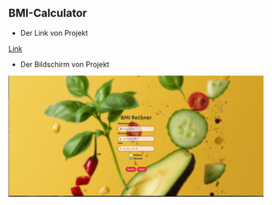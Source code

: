 ## BMI-Calculator

* Der Link von Projekt

[Link](https://semihbeyzade.github.io/BMI-Calculator/)

* Der Bildschirm von Projekt

![Der Bildschirm von Projekt](images/bmi-calculator.png)